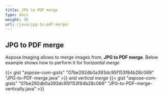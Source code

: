```yaml
---
title: JPG to PDF merge
type: docs
weight: 30
url: /java/jpg-to-pdf-merge/
---
```


## **JPG to PDF merge**
Aspose.Imaging allows to merge images from, **JPG to PDF merge**. Below example shows how to perform it for *horizontal merge*

{{< gist "aspose-com-gists" "07be292db0a393dc95f153f84b28c069" "JPG-to-PDF-merge.java" >}}
and *vertical merge*
{{< gist "aspose-com-gists" "07be292db0a393dc95f153f84b28c069" "JPG-to-PDF-merge-vertically.java" >}}